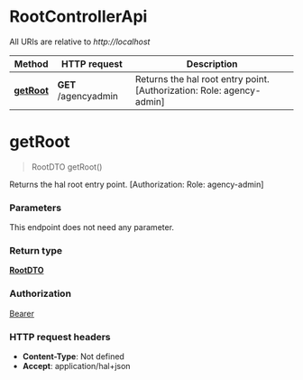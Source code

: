# RootControllerApi

All URIs are relative to *http://localhost*

Method | HTTP request | Description
------------- | ------------- | -------------
[**getRoot**](RootControllerApi.md#getRoot) | **GET** /agencyadmin | Returns the hal root entry point. [Authorization: Role: agency-admin]


<a name="getRoot"></a>
# **getRoot**
> RootDTO getRoot()

Returns the hal root entry point. [Authorization: Role: agency-admin]

### Parameters
This endpoint does not need any parameter.

### Return type

[**RootDTO**](../model/RootDTO.md)

### Authorization

[Bearer](../README.md#Bearer)

### HTTP request headers

- **Content-Type**: Not defined
- **Accept**: application/hal+json

